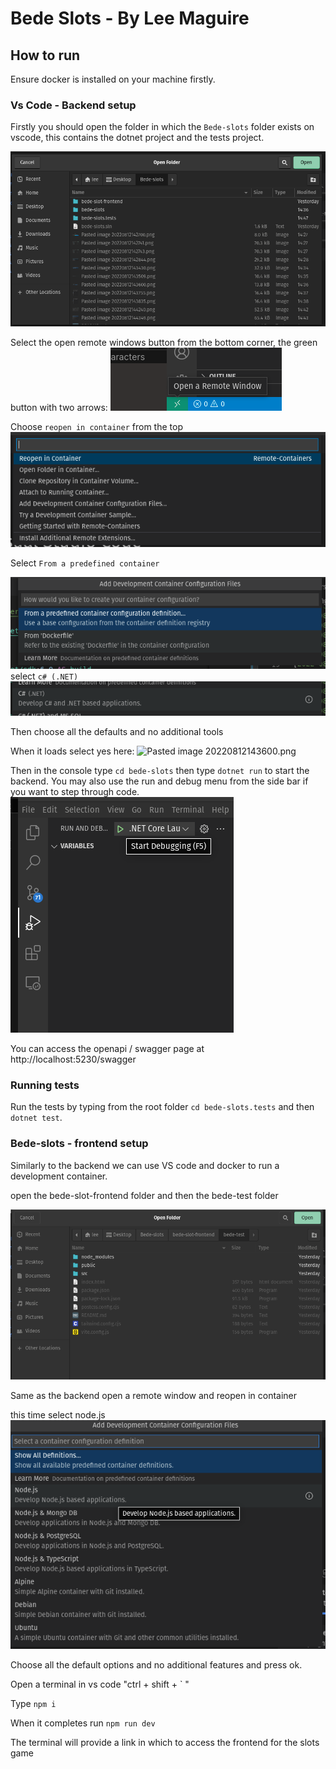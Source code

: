 # Bede Slots - By Lee Maguire

## How to run 

Ensure docker is installed on your machine firstly.

### Vs Code - Backend setup 

Firstly you should open the folder in which the `Bede-slots` folder exists on vscode, this contains the dotnet project and the tests project. 

![Pasted image 20220812145214.png](/static/Pasted%20image%2020220812145214.png)

Select the open remote windows button from the bottom corner, the green button with two arrows:
![Pasted image 20220812142700.png](/static/Pasted%20image%2020220812142700.png)

Choose `reopen in container` from the top
![Pasted image 20220812142844.png](/static/Pasted%20image%2020220812142844.png)

Select `From a predefined container`

![Pasted image 20220812143430.png](/static/Pasted%20image%2020220812143430.png)
select `c# (.NET)`
![Pasted image 20220812143509.png](/static/Pasted%20image%2020220812143509.png)

Then choose all the defaults and no additional tools

When it loads select yes here:
![Pasted image 20220812143600.png](/static/Pasted%20image%20220812143600.png)

Then in the console type `cd bede-slots` then type  `dotnet run` to start the backend. You may also use the run and debug menu from the side bar if you want to step through code.
![Pasted image 20220812143755.png](/static/Pasted%20image%2020220812143755.png)

You can access the openapi / swagger page at http://localhost:5230/swagger

### Running tests
Run the tests by typing from the root folder `cd bede-slots.tests` and then `dotnet test`.


### Bede-slots - frontend setup

Similarly to the backend we can use VS code and docker to run a development container.


open the bede-slot-frontend folder and then the bede-test folder

![Pasted image 20220812144240.png](/static/Pasted%20image%2020220812144240.png)

Same as the backend open a remote window and reopen in container

this time select node.js
![Pasted image 20220812144349.png](/static/Pasted%20image%2020220812144349.png)

Choose all the default options and no additional features and press ok.

Open a terminal in vs code "ctrl + shift + ` "

Type `npm i`

When it completes run `npm run dev`

The terminal will provide a link in which to access the frontend for the slots game
